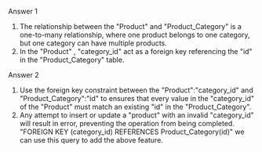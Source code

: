 Answer 1

1. The relationship between the "Product" and "Product_Category" is a one-to-many relationship, where one product belongs to one category, but one category can have multiple products.
2. In the "Product" , "category_id" act as a foreign key referencing the "id" in the "Product_Category" table.

Answer 2

1. Use the foreign key constraint between the "Product":"category_id" and "Product_Category":"id" to ensures that every value in the "category_id" of the "Product" must match an existing "id" in the "Product_Category".
2. Any attempt to insert or update a "product" with an invalid "category_id" will result in error, preventing the operation from being completed.
"FOREIGN KEY (category_id) REFERENCES Product_Category(id)" we can use this query to add the above feature.